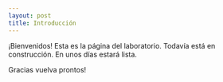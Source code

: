 ```yaml
---
layout: post
title: Introducción
---
```



¡Bienvenidos! Esta es la página del laboratorio. Todavía está 
en construcción. En unos días estará lista.  


Gracias vuelva prontos!
